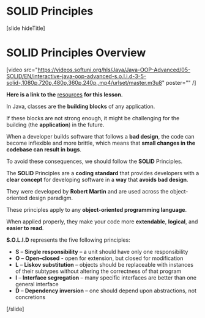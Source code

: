 # SOLID Principles

[slide hideTitle]

# SOLID Principles Overview

[video src="https://videos.softuni.org/hls/Java/Java-OOP-Advanced/05-SOLID/EN/interactive-java-oop-advanced-s.o.l.i.d-3-5-solid-,1080p,720p,480p,360p,240p,.mp4/urlset/master.m3u8" poster="" /]

**Here is a link to the** [resources](https://videos.softuni.org/resources/java/java-oop-advanced/05.Java-OOP-Advanced-S.O.L.I.D-Lab-Skeleton.zip) **for this lesson.**

In Java, classes are the **building blocks** of any application. 

If these blocks are not strong enough, it might be challenging for the building (the **application**) in the future.

When a developer builds software that follows a **bad design**, the code can become inflexible and more brittle, which means that **small changes in the codebase can result in bugs**.

To avoid these consequences, we should follow the **SOLID** Principles.

The **SOLID** Principles are a **coding standard** that provides developers with a **clear concept** for developing software in a **way** that **avoids bad design**.

They were developed by **Robert Martin** and are used across the object-oriented design paradigm.

These principles apply to any **object-oriented programming language**.

When applied properly, they make your code more **extendable**, **logical**, and **easier to read**.

**S.O.L.I.D** represents the five following principles:

- **S** – **Single responsibility** – a unit should have only one responsibility
- **O** – **Open–closed** - open for extension, but closed for modification
- **L** – **Liskov substitution** – objects should be replaceable with instances of their subtypes without altering the correctness of that program
- **I** – **Interface segregation** – many specific interfaces are better than one general interface
- **D** – **Dependency inversion** – one should depend upon abstractions, not concretions

[/slide]

